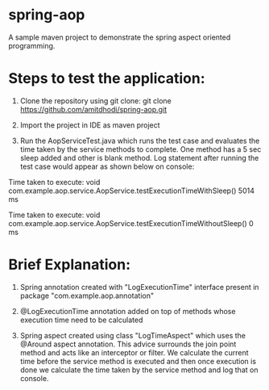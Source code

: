 # spring-aop
A sample maven project to demonstrate the spring aspect oriented programming. 

# Steps to test the application:
1. Clone the repository using git clone:
git clone https://github.com/amitdhodi/spring-aop.git

2. Import the project in IDE as maven project

3. Run the AopServiceTest.java which runs the test case and evaluates the time taken by the service methods to complete. One method has a 5 sec sleep added and other is blank method. Log statement after running the test case would appear as shown below on console:

Time taken to execute: void com.example.aop.service.AopService.testExecutionTimeWithSleep() 5014 ms

Time taken to execute: void com.example.aop.service.AopService.testExecutionTimeWithoutSleep() 0 ms

# Brief Explanation:
1. Spring annotation created with "LogExecutionTime" interface present in package "com.example.aop.annotation"

2. @LogExecutionTime annotation added on top of methods whose execution time need to be calculated

3. Spring aspect created using class "LogTimeAspect" which uses the @Around aspect annotation. This advice surrounds the join point method and acts like an interceptor or filter. We calculate the current time before the service method is executed and then once execution is done we calculate the time taken by the service method and log that on console.
